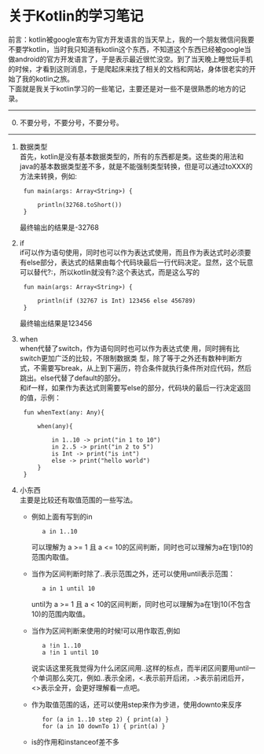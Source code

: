 # 关于Kotlin的学习笔记

前言：kotlin被google宣布为官方开发语言的当天早上，我的一个朋友微信问我要不要学kotlin，当时我只知道有kotlin这个东西，不知道这个东西已经被google当做android的官方开发语言了，于是表示最近很忙没空。到了当天晚上睡觉玩手机的时候，才看到这则消息，于是爬起床来找了相关的文档和网站，身体很老实的开始了我的kotlin之旅。   
下面就是我关于kotlin学习的一些笔记，主要还是对一些不是很熟悉的地方的记录。

---

0. 不要分号，不要分号，不要分号。

---


1. 数据类型  
    首先，kotlin是没有基本数据类型的，所有的东西都是类。这些类的用法和java的基本数据类型差不多，就是不能强制类型转换，但是可以通过toXXX的方法来转换，例如:

        fun main(args: Array<String>) {

            println(32768.toShort())
        }   
    最终输出的结果是-32768

2. if  
    if可以作为语句使用，同时也可以作为表达式使用，而且作为表达式时必须要有else部分，表达式的结果由每个代码块最后一行代码决定。显然，这个玩意可以替代?:，所以kotlin就没有?:这个表达式，而是这么写的

        fun main(args: Array<String>) {

            println(if (32767 is Int) 123456 else 456789)
        }
    最终输出结果是123456
3. when  
    when代替了switch，作为语句同时也可以作为表达式使  用，同时拥有比switch更加广泛的比较，不限制数据类  型，除了等于之外还有数种判断方式，不需要写break，从上到下遍历，符合条件就执行条件所对应代码，然后跳出。else代替了default的部分。  
    和if一样，如果作为表达式则需要写else的部分，代码块的最后一行决定返回的值，示例：
        
        fun whenText(any: Any){

            when(any){

                in 1..10 -> print("in 1 to 10")
                in 2..5 -> print("in 2 to 5")
                is Int -> print("is int")
                else -> print("hello world")
            }
        }

4. 小东西  
   主要是比较还有取值范围的一些写法。 

   - 例如上面有写到的in
   
            a in 1..10
    
        可以理解为 a >= 1 且 a <= 10的区间判断，同时也可以理解为a在1到10的范围内取值。
     
   - 当作为区间判断时除了..表示范围之外，还可以使用until表示范围：

            a in 1 until 10

        until为 a >= 1 且 a < 10的区间判断，同时也可以理解为a在1到10(不包含10)的范围内取值。 

   - 当作为区间判断来使用的时候!可以用作取否,例如

            a !in 1..10
            a !in 1 until 10

        说实话这里死我觉得为什么闭区间用..这样的标点，而半闭区间要用until一个单词那么突兀，例如..表示全闭，<.表示前开后闭，.>表示前闭后开，<>表示全开，会更好理解看一点吧。
    
   - 作为取值范围的话，还可以使用step来作为步进，使用downto来反序

            for (a in 1..10 step 2) { print(a) }
            for (a in 10 downTo 1) { print(a) }


   - is的作用和instanceof差不多